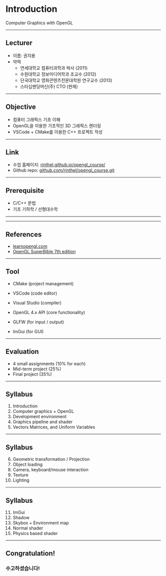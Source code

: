# Introduction

Computer Graphics with OpenGL

---

## Lecturer

- 이름: 권지용
- 약력
  - 연세대학교 컴퓨터과학과 박사 (2011)
  - 수원대학교 정보미디어학과 조교수 (2012)
  - 단국대학교 영화콘텐츠전문대학원 연구교수 (2013)
  - 스타십벤딩머신(주) CTO (현재)

---

## Objective

- 컴퓨터 그래픽스 기초 이해
- OpenGL을 이용한 기초적인 3D 그래픽스 렌더링
- VSCode + CMake를 이용한 C++ 프로젝트 작성

---

## Link

- 수업 홈페이지: [rinthel.github.io/opengl_course/](https://rinthel.github.io/opengl_course/)
- Github repo: [github.com/rinthel/opengl_course.git](https://github.com/rinthel/opengl_course.git)

---

## Prerequisite

- C/C++ 문법
- 기초 기하학 / 선형대수학

---

---

## References

- [learnopengl.com](https://learnopengl.com)
- [OpenGL SuperBible 7th edition](https://www.openglsuperbible.com)

---

## Tool

- CMake (project management)
- VSCode (code editor)
- Visual Studio (compiler)

- OpenGL 4.x API (core functionality)
- GLFW (for input / output)
- ImGui (for GUI)

---

## Evaluation

- 4 small assignments (10% for each)
- Mid-term project (25%)
- Final project (35%)

---

## Syllabus

1. Introduction
2. Computer graphics + OpenGL
3. Development environment
4. Graphics pipeline and shader
5. Vectors Matrices, and Uniform Variables

---

## Syllabus

6. Geometric transformation / Projection
7. Object loading
8. Camera, keyboard/mouse interaction
9. Texture
10. Lighting

---

## Syllabus

11. ImGui
12. Shadow
13. Skybox + Environment map
14. Normal shader
15. Physics based shader

---

## Congratulation!
### 수고하셨습니다!